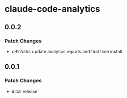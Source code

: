 # claude-code-analytics

## 0.0.2

### Patch Changes

- c927c0d: update analytics reports and first time install

## 0.0.1

### Patch Changes

- inital release
